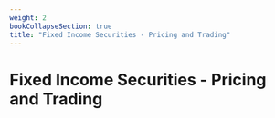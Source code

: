 ```yaml
---
weight: 2
bookCollapseSection: true
title: "Fixed Income Securities - Pricing and Trading"
---
```


# Fixed Income Securities - Pricing and Trading

